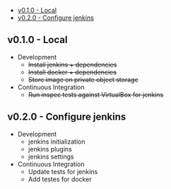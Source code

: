 - [v0.1.0 - Local](#v010---local)
- [v0.2.0 - Configure jenkins](#v020---configure-jenkins)

## v0.1.0 - Local

- Development
    - ~~Install jenkins + dependencies~~
    - ~~Install docker + dependencies~~
    - ~~Store image on private object storage~~
- Continuous Integration
    - ~~Run inspec tests against VirtualBox for jenkins~~

## v0.2.0 - Configure jenkins
- Development
    - jenkins initialization
    - jenkins plugins
    - jenkins settings
- Continuous Integration
    - Update tests for jenkins
    - Add testes for docker
